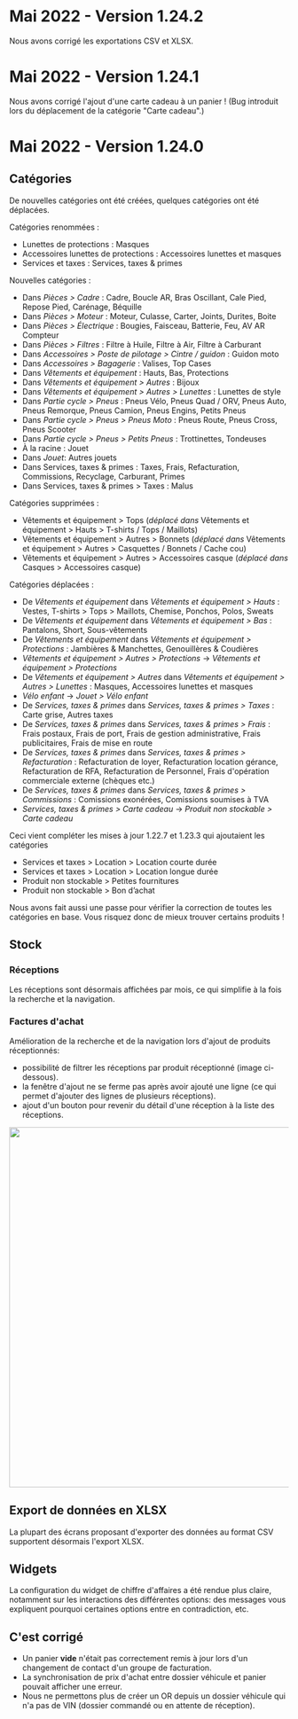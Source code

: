 # Mai 2022 - Version 1.24.2

Nous avons corrigé les exportations CSV et XLSX.

# Mai 2022 - Version 1.24.1

Nous avons corrigé l'ajout d'une carte cadeau à un panier ! (Bug introduit lors du déplacement de la catégorie "Carte cadeau".)

# Mai 2022 - Version 1.24.0

## Catégories

De nouvelles catégories ont été créées, quelques catégories ont été déplacées.

Catégories renommées :

- Lunettes de protections : Masques
- Accessoires lunettes de protections : Accessoires lunettes et masques
- Services et taxes : Services, taxes & primes

Nouvelles catégories :

- Dans *Pièces > Cadre* : Cadre, Boucle AR, Bras Oscillant, Cale Pied, Repose Pied, Carénage, Béquille
- Dans *Pièces > Moteur* : Moteur, Culasse, Carter, Joints, Durites, Boite
- Dans *Pièces > Électrique* : Bougies, Faisceau, Batterie, Feu, AV AR Compteur
- Dans *Pièces > Filtres* : Filtre à Huile, Filtre à Air, Filtre à Carburant
- Dans *Accessoires > Poste de pilotage > Cintre / guidon* : Guidon moto
- Dans *Accessoires > Bagagerie* : Valises, Top Cases
- Dans *Vêtements et équipement* : Hauts, Bas, Protections
- Dans *Vêtements et équipement > Autres* : Bijoux
- Dans *Vêtements et équipement > Autres > Lunettes* : Lunettes de style
- Dans *Partie cycle > Pneus* : Pneus Vélo, Pneus Quad / ORV, Pneus Auto, Pneus Remorque, Pneus Camion, Pneus Engins, Petits Pneus
- Dans *Partie cycle > Pneus > Pneus Moto* : Pneus Route, Pneus Cross, Pneus Scooter
- Dans *Partie cycle > Pneus > Petits Pneus* : Trottinettes, Tondeuses
- À la racine : Jouet
- Dans _Jouet_: Autres jouets
- Dans Services, taxes & primes : Taxes, Frais, Refacturation, Commissions, Recyclage, Carburant, Primes
- Dans Services, taxes & primes > Taxes : Malus

Catégories supprimées :

- Vêtements et équipement > Tops (_déplacé dans_ Vêtements et équipement > Hauts > T-shirts / Tops / Maillots)
- Vêtements et équipement > Autres > Bonnets (_déplacé dans_ Vêtements et équipement > Autres > Casquettes / Bonnets / Cache cou)
- Vêtements et équipement > Autres > Accessoires casque (_déplacé dans_ Casques > Accessoires casque)

Catégories déplacées :

- De _Vêtements et équipement_ dans *Vêtements et équipement > Hauts* : Vestes, T-shirts > Tops > Maillots, Chemise, Ponchos, Polos, Sweats
- De _Vêtements et équipement_ dans *Vêtements et équipement > Bas* : Pantalons, Short, Sous-vêtements
- De _Vêtements et équipement_ dans *Vêtements et équipement > Protections* : Jambières & Manchettes, Genouillères & Coudières
- _Vêtements et équipement > Autres > Protections_ → _Vêtements et équipement > Protections_
- De _Vêtements et équipement > Autres_ dans *Vêtements et équipement > Autres > Lunettes* : Masques, Accessoires lunettes et masques
- _Vélo enfant_ → _Jouet > Vélo enfant_
- De _Services, taxes & primes_ dans *Services, taxes & primes > Taxes* : Carte grise, Autres taxes
- De _Services, taxes & primes_ dans *Services, taxes & primes > Frais* : Frais postaux, Frais de port, Frais de gestion administrative, Frais publicitaires, Frais de mise en route
- De _Services, taxes & primes_ dans *Services, taxes & primes > Refacturation* : Refacturation de loyer, Refacturation location gérance,
  Refacturation de RFA, Refacturation de Personnel, Frais d'opération commerciale externe (chèques etc.)
- De _Services, taxes & primes_ dans *Services, taxes & primes > Commissions* : Comissions exonérées, Comissions soumises à TVA
- _Services, taxes & primes > Carte cadeau_ → _Produit non stockable > Carte cadeau_

Ceci vient compléter les mises à jour 1.22.7 et 1.23.3 qui ajoutaient les catégories

- Services et taxes > Location > Location courte durée
- Services et taxes > Location > Location longue durée
- Produit non stockable > Petites fournitures
- Produit non stockable > Bon d’achat

Nous avons fait aussi une passe pour vérifier la correction de toutes les catégories en base. Vous risquez donc de mieux trouver certains produits !

## Stock

### Réceptions

Les réceptions sont désormais affichées par mois, ce qui simplifie à la fois la recherche et la navigation.

### Factures d'achat

Amélioration de la recherche et de la navigation lors d'ajout de produits réceptionnés:
- possibilité de filtrer les réceptions par produit réceptionné (image ci-dessous).
- la fenêtre d'ajout ne se ferme pas après avoir ajouté une ligne (ce qui permet d'ajouter des lignes de plusieurs réceptions).
- ajout d'un bouton pour revenir du détail d'une réception à la liste des réceptions.

<img src="https://raw.githubusercontent.com/yuzer-software/release-notes/master/release-notes/1.24.0/purchase-invoice-filtering.png" width="650px"/>

## Export de données en XLSX

La plupart des écrans proposant d'exporter des données au format CSV supportent désormais l'export XLSX.

## Widgets

La configuration du widget de chiffre d'affaires a été rendue plus claire, notamment sur les interactions des différentes options: des messages vous expliquent pourquoi certaines options entre en contradiction, etc.

## C'est corrigé

- Un panier **vide** n'était pas correctement remis à jour lors d'un changement de contact d'un groupe de facturation.
- La synchronisation de prix d'achat entre dossier véhicule et panier pouvait afficher une erreur.
- Nous ne permettons plus de créer un OR depuis un dossier véhicule qui n'a pas de VIN (dossier commandé ou en attente de réception).
